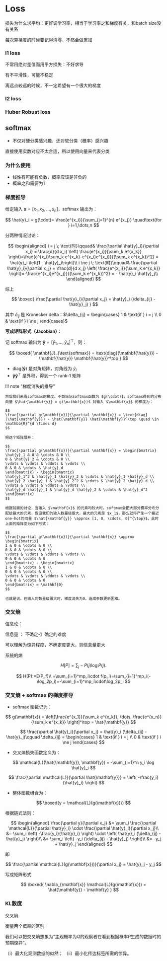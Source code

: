# Loss


损失为什么求平均：更好调学习率，相当于学习率之和梯度有关，和batch size没有关系

每次算梯度的时候要记得清零，不然会做累加


### l1 loss
不常用绝对差值而用平方损失：不好求导

有不平滑性，可能不稳定

离远点较远的时候，不一定希望有一个很大的梯度
### l2 loss


### Huber Robust loss

## softmax
- 不仅对硬分类感兴趣，还对软分类（概率）感兴趣

直接使用实数对应不太合适，所以使用向量来代表分类

### 为什么使用
- 线性有可能有负数，概率应该是非负的
- 概率之和需要为1

### 梯度推导
    
给定输入 $\mathbf{x} = [x_1, x_2, \dots, x_n]$，softmax 输出为：

$$
\hat{y}_i = g(\cdot)= \frac{e^{x_i}}{\sum_{j=1}^{n} e^{x_j}}
\quad\text{for } i=1,\dots,n
$$


分两种情况讨论：

$$
\begin{aligned}
i = j \; \text{时}\qquad&
\frac{\partial \hat{y}_i}{\partial x_i}
= \frac{d}{d x_i} \left( \frac{e^{x_i}}{\sum_k e^{x_k}} \right)=\frac{e^{x_i}\sum_k e^{x_k}-e^{x_i}e^{x_i}}{(\sum_k e^{x_k})^2}
= \hat{y}_i \left(1 - \hat{y}_i\right)\\
i \ne j \; \text{时}\qquad&
\frac{\partial \hat{y}_i}{\partial x_j}
= \frac{d}{d x_j} \left( \frac{e^{x_i}}{\sum_k e^{x_k}} \right)=-\frac{e^{x_i}e^{x_j}}{(\sum_k e^{x_k})^2}
= - \hat{y}_i \hat{y}_j\\
\end{aligned}
$$

综上

$$
\boxed{
\frac{\partial \hat{y}_i}{\partial x_j} = \hat{y}_i (\delta_{ij} - \hat{y}_j)
}
$$

其中 $\delta_{ij}$ 是 Kronecker delta：$\delta_{ij} =
\begin{cases}
1 & \text{if } i = j \\
0 & \text{if } i \ne j
\end{cases}$

**写成矩阵形式（Jacobian）：**

记 softmax 输出为 $\mathbf{\hat{y}} = [\hat{y}_1, \dots, \hat{y}_n]^\top$，则：

$$
\boxed{
\mathbf{J}_{\text{softmax}} = \text{diag}(\mathbf{\hat{y}}) - \mathbf{\hat{y}} \mathbf{\hat{y}}^\top
}
$$

* $\text{diag}(\mathbf{\hat{y}})$ 是对角矩阵，对角线为 $\hat{y}_i$
* $\mathbf{\hat{y}} \mathbf{\hat{y}}^\top$ 是外积，得到一个 rank-1 矩阵

!!! note "梯度消失的推导"

    然后我们来看softmax的梯度。不妨简记softmax函数为 $g(\cdot)$，softmax得到的分布向量 $\hat{\mathbf{y}} = g(\mathbf{x})$ 对输入 $\mathbf{x}$ 的梯度为：

    $$
    \frac{\partial g(\mathbf{x})}{\partial \mathbf{x}} = \text{diag}(\hat{\mathbf{y}}) - \hat{\mathbf{y}} \hat{\mathbf{y}}^\top \quad \in \mathbb{R}^{d \times d}
    $$

    把这个矩阵展开：

    $$
    \frac{\partial g(\mathbf{x})}{\partial \mathbf{x}} = \begin{bmatrix}
    \hat{y}_1 & 0 & \cdots & 0 \\
    0 & \hat{y}_2 & \cdots & 0 \\
    \vdots & \vdots & \ddots & \vdots \\
    0 & 0 & \cdots & \hat{y}_d
    \end{bmatrix} - \begin{bmatrix}
    \hat{y}_1^2 & \hat{y}_1 \hat{y}_2 & \cdots & \hat{y}_1 \hat{y}_d \\
    \hat{y}_2 \hat{y}_1 & \hat{y}_2^2 & \cdots & \hat{y}_2 \hat{y}_d \\
    \vdots & \vdots & \ddots & \vdots \\
    \hat{y}_d \hat{y}_1 & \hat{y}_d \hat{y}_2 & \cdots & \hat{y}_d^2
    \end{bmatrix}
    $$

    根据前面的讨论，当输入 $\mathbf{x}$ 的元素均较大时，softmax会把大部分概率分布分配给最大的元素，假设我们的输入数量级很大，最大的元素是 $x_1$，那么就将产生一个接近one-hot的向量 $\hat{\mathbf{y}} \approx [1, 0, \cdots, 0]^{\top}$，此时上面的矩阵变为如下形式：

    $$
    \frac{\partial g(\mathbf{x})}{\partial \mathbf{x}} \approx \begin{bmatrix}
    1 & 0 & \cdots & 0 \\
    0 & 0 & \cdots & 0 \\
    \vdots & \vdots & \ddots & \vdots \\
    0 & 0 & \cdots & 0
    \end{bmatrix} - \begin{bmatrix}
    1 & 0 & \cdots & 0 \\
    0 & 0 & \cdots & 0 \\
    \vdots & \vdots & \ddots & \vdots \\
    0 & 0 & \cdots & 0
    \end{bmatrix} = \mathbf{0}
    $$

    也就是说，在输入的数量级很大时，梯度消失为0，造成参数更新困难。


### 交叉熵



信息论：

信息量 ： 不确定-》确定的难度

可以理解为惊异程度，不确定度更大，则信息量更大

系统的熵

$$
H[P] = \sum_j - P(j) \log P(j).
$$



$$
H(P):=E(P_f)\\
=\sum_{i=1}^mp_i\cdot f(p_i)=\sum_{i=1}^mp_i(-\log_2p_i)=-\sum_{i=1}^mp_i\cdot\log_2p_i
$$


### 交叉熵 + softmax 的梯度推导





* softmax 函数记为：

$$
g(\mathbf{x}) = \left[\frac{e^{x_1}}{\sum_k e^{x_k}}, \dots, \frac{e^{x_n}}{\sum_k e^{x_k}} \right]^\top = \hat{\mathbf{y}}
$$

$$
\frac{\partial \hat{y}_i}{\partial x_j} = \hat{y}_i (\delta_{ij} - \hat{y}_j)\qquad \delta_{ij} =
\begin{cases}
1 & \text{if } i = j \\
0 & \text{if } i \ne j
\end{cases}
$$

* 交叉熵损失函数定义为：

$$
\mathcal{L}(\hat{\mathbf{y}}, \mathbf{y}) = -\sum_{i=1}^n y_i \log \hat{y}_i
$$

$$
\frac{\partial \mathcal{L}}{\partial \hat{\mathbf{y}}} = \left( -\frac{y_i}{\hat{y}_i} \right)
$$

* 整体函数组合为：

$$
\boxed{y = \mathcal{L}(g(\mathbf{x}))}
$$






根据链式法则：

$$
\begin{aligned}
\frac{\partial y}{\partial x_j}  &=  \sum_i \frac{\partial \mathcal{L}}{\partial \hat{y}_i} \cdot \frac{\partial \hat{y}_i}{\partial x_j}\\
&= \sum_i \left( -\frac{y_i}{\hat{y}_i} \right) \cdot \left( \hat{y}_i (\delta_{ij} - \hat{y}_j) \right)\\
&= \sum_i \left( -y_i (\delta_{ij} - \hat{y}_j) \right)\\
&= -y_j + \hat{y}_j
\end{aligned}
$$

即

$$
\frac{\partial \mathcal{L}(g(\mathbf{x}))}{\partial x_j} = \hat{y}_j - y_j
$$

写成矩阵形式

$$
\boxed{
\nabla_{\mathbf{x}} \mathcal{L}(g(\mathbf{x})) = \hat{\mathbf{y}} - \mathbf{y}
}
$$



### KL散度

交叉熵

衡量两个概率的区别

我们可以把交叉熵想象为“主观概率为$Q$的观察者在看到根据概率$P$生成的数据时的预期惊异”。 

（i）最大化观测数据的似然；
（ii）最小化传达标签所需的惊异。

